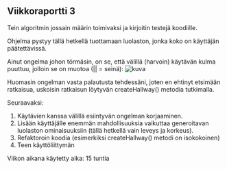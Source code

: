 ## Viikkoraportti 3

Tein algoritmin jossain määrin toimivaksi ja kirjoitin testejä koodiille.

Ohjelma pystyy tällä hetkellä tuottamaan luolaston, jonka koko on käyttäjän päätettävissä.

Ainut ongelma johon törmäsin, on se, että välillä (harvoin) käytävän kulma puuttuu, jolloin se on muotoa (|| = seinä):
![kuva](https://image.prntscr.com/image/UInJZAhmTYKX1jTCWhz7Bw.png)

Huomasin ongelman vasta palautusta tehdessäni, joten en ehtinyt etsimään ratkaisua, uskoisin ratkaisun löytyvän createHallway() metodia tutkimalla.

Seuraavaksi:
1. Käytävien kanssa välillä esiintyvän ongelman korjaaminen.
2. Lisään käyttäjälle enemmän mahdollisuuksia vaikuttaa generoitavan luolaston ominaisuuksiin (tällä hetkellä vain leveys ja korkeus).
3. Refaktoroin koodia (esimerkiksi createHallway() metodi on isokokoinen)
4. Teen käyttöliittymän

Viikon aikana käytetty aika: 15 tuntia
